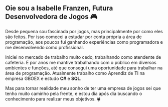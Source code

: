 ## Oie sou a Isabelle Franzen, Futura Desenvolvedora de Jogos 🎮

Desde pequena sou fascinada por jogos, mas principalmente por como eles são feitos. Por isso comecei a estudar por conta própria a área de programação, aos poucos fui ganhando experiências como programadora e me desenvolvendo como profissional.

Iniciei no mercado de trabalho muito cedo, trabalhando como atendente de cafeteria. E por anos me mantive trabalhando com o público em diversos ambientes e funções, até que consegui uma oportunidade para trabalhar na área de programação.
Atualmente trabalho como Aprendiz de TI na empresa GBOEX e estudo **C#** e **SQL**.

Mas para tornar realidade meu sonho de ter uma empresa de jogos sei que tenho muito caminho pela frente, e estou dia após dia buscando o conhecimento para realizar meus objetivos. 🍀
